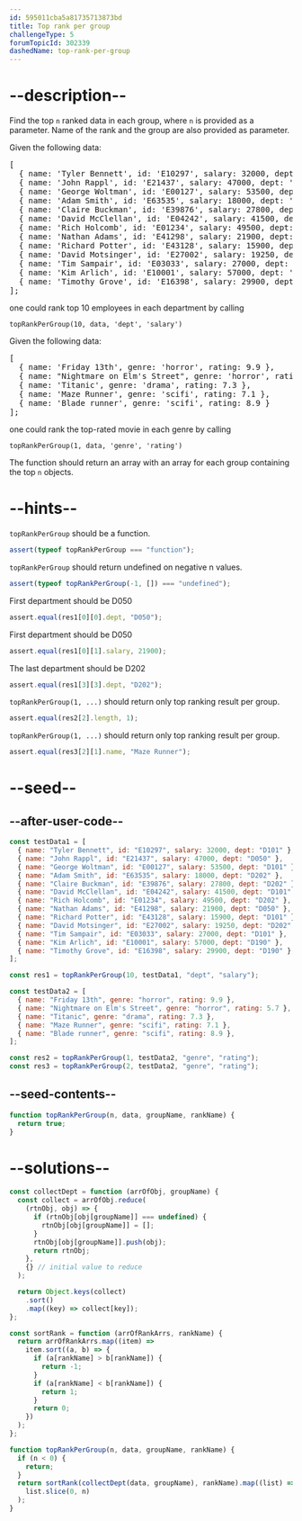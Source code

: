 ```yaml
---
id: 595011cba5a81735713873bd
title: Top rank per group
challengeType: 5
forumTopicId: 302339
dashedName: top-rank-per-group
---
```


# --description--

Find the top `n` ranked data in each group, where `n` is provided as a parameter. Name of the rank and the group are also provided as parameter.

Given the following data:

<pre>[
  { name: 'Tyler Bennett', id: 'E10297', salary: 32000, dept: 'D101' },
  { name: 'John Rappl', id: 'E21437', salary: 47000, dept: 'D050' },
  { name: 'George Woltman', id: 'E00127', salary: 53500, dept: 'D101' },
  { name: 'Adam Smith', id: 'E63535', salary: 18000, dept: 'D202' },
  { name: 'Claire Buckman', id: 'E39876', salary: 27800, dept: 'D202' },
  { name: 'David McClellan', id: 'E04242', salary: 41500, dept: 'D101' },
  { name: 'Rich Holcomb', id: 'E01234', salary: 49500, dept: 'D202' },
  { name: 'Nathan Adams', id: 'E41298', salary: 21900, dept: 'D050' },
  { name: 'Richard Potter', id: 'E43128', salary: 15900, dept: 'D101' },
  { name: 'David Motsinger', id: 'E27002', salary: 19250, dept: 'D202' },
  { name: 'Tim Sampair', id: 'E03033', salary: 27000, dept: 'D101' },
  { name: 'Kim Arlich', id: 'E10001', salary: 57000, dept: 'D190' },
  { name: 'Timothy Grove', id: 'E16398', salary: 29900, dept: 'D190' }
];
</pre>

one could rank top 10 employees in each department by calling

`topRankPerGroup(10, data, 'dept', 'salary')`

Given the following data:

<pre>[
  { name: 'Friday 13th', genre: 'horror', rating: 9.9 },
  { name: "Nightmare on Elm's Street", genre: 'horror', rating: 5.7 },
  { name: 'Titanic', genre: 'drama', rating: 7.3 },
  { name: 'Maze Runner', genre: 'scifi', rating: 7.1 },
  { name: 'Blade runner', genre: 'scifi', rating: 8.9 }
];
</pre>

one could rank the top-rated movie in each genre by calling

`topRankPerGroup(1, data, 'genre', 'rating')`

The function should return an array with an array for each group containing the top `n` objects.

# --hints--

`topRankPerGroup` should be a function.

```js
assert(typeof topRankPerGroup === "function");
```

`topRankPerGroup` should return undefined on negative n values.

```js
assert(typeof topRankPerGroup(-1, []) === "undefined");
```

First department should be D050

```js
assert.equal(res1[0][0].dept, "D050");
```

First department should be D050

```js
assert.equal(res1[0][1].salary, 21900);
```

The last department should be D202

```js
assert.equal(res1[3][3].dept, "D202");
```

`topRankPerGroup(1, ...)` should return only top ranking result per group.

```js
assert.equal(res2[2].length, 1);
```

`topRankPerGroup(1, ...)` should return only top ranking result per group.

```js
assert.equal(res3[2][1].name, "Maze Runner");
```

# --seed--

## --after-user-code--

```js
const testData1 = [
  { name: "Tyler Bennett", id: "E10297", salary: 32000, dept: "D101" },
  { name: "John Rappl", id: "E21437", salary: 47000, dept: "D050" },
  { name: "George Woltman", id: "E00127", salary: 53500, dept: "D101" },
  { name: "Adam Smith", id: "E63535", salary: 18000, dept: "D202" },
  { name: "Claire Buckman", id: "E39876", salary: 27800, dept: "D202" },
  { name: "David McClellan", id: "E04242", salary: 41500, dept: "D101" },
  { name: "Rich Holcomb", id: "E01234", salary: 49500, dept: "D202" },
  { name: "Nathan Adams", id: "E41298", salary: 21900, dept: "D050" },
  { name: "Richard Potter", id: "E43128", salary: 15900, dept: "D101" },
  { name: "David Motsinger", id: "E27002", salary: 19250, dept: "D202" },
  { name: "Tim Sampair", id: "E03033", salary: 27000, dept: "D101" },
  { name: "Kim Arlich", id: "E10001", salary: 57000, dept: "D190" },
  { name: "Timothy Grove", id: "E16398", salary: 29900, dept: "D190" },
];

const res1 = topRankPerGroup(10, testData1, "dept", "salary");

const testData2 = [
  { name: "Friday 13th", genre: "horror", rating: 9.9 },
  { name: "Nightmare on Elm's Street", genre: "horror", rating: 5.7 },
  { name: "Titanic", genre: "drama", rating: 7.3 },
  { name: "Maze Runner", genre: "scifi", rating: 7.1 },
  { name: "Blade runner", genre: "scifi", rating: 8.9 },
];

const res2 = topRankPerGroup(1, testData2, "genre", "rating");
const res3 = topRankPerGroup(2, testData2, "genre", "rating");
```

## --seed-contents--

```js
function topRankPerGroup(n, data, groupName, rankName) {
  return true;
}
```

# --solutions--

```js
const collectDept = function (arrOfObj, groupName) {
  const collect = arrOfObj.reduce(
    (rtnObj, obj) => {
      if (rtnObj[obj[groupName]] === undefined) {
        rtnObj[obj[groupName]] = [];
      }
      rtnObj[obj[groupName]].push(obj);
      return rtnObj;
    },
    {} // initial value to reduce
  );

  return Object.keys(collect)
    .sort()
    .map((key) => collect[key]);
};

const sortRank = function (arrOfRankArrs, rankName) {
  return arrOfRankArrs.map((item) =>
    item.sort((a, b) => {
      if (a[rankName] > b[rankName]) {
        return -1;
      }
      if (a[rankName] < b[rankName]) {
        return 1;
      }
      return 0;
    })
  );
};

function topRankPerGroup(n, data, groupName, rankName) {
  if (n < 0) {
    return;
  }
  return sortRank(collectDept(data, groupName), rankName).map((list) =>
    list.slice(0, n)
  );
}
```
